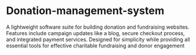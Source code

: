 # Donation-management-system
A lightweight software suite for building donation and fundraising websites. Features include campaign updates like a blog, secure checkout process, and integrated payment services. Designed for simplicity while providing all essential tools for effective charitable fundraising and donor engagement
